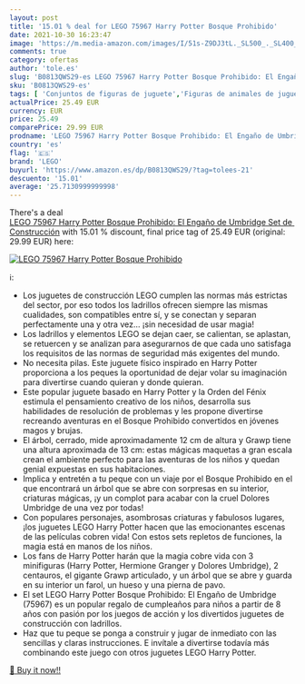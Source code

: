 ```yaml
---
layout: post
title: '15.01 % deal for LEGO 75967 Harry Potter Bosque Prohibido'
date: 2021-10-30 16:23:47
image: 'https://m.media-amazon.com/images/I/51s-Z9DJ3tL._SL500_._SL400_.jpg'
comments: true
category: ofertas
author: 'tole.es'
slug: 'B0813QWS29-es LEGO 75967 Harry Potter Bosque Prohibido: El Engaño de...'
sku: 'B0813QWS29-es'
tags: [ 'Conjuntos de figuras de juguete','Figuras de animales de juguete para niños','Figuras de juguete de construcción','Juegos de construcción para niños','Juguetes','Juguetes y juegos','Muñecos y figuras','lego', ]
actualPrice: 25.49 EUR
currency: EUR
price: 25.49
comparePrice: 29.99 EUR
prodname: 'LEGO 75967 Harry Potter Bosque Prohibido: El Engaño de Umbridge Set de Construcción'
country: 'es'
flag: '🇪🇸'
brand: 'LEGO'
buyurl: 'https://www.amazon.es/dp/B0813QWS29/?tag=tolees-21'
descuento: '15.01'
average: '25.7130999999998'
---
```


There's a deal [LEGO 75967 Harry Potter Bosque Prohibido: El Engaño de Umbridge Set de Construcción](https://www.amazon.es/dp/B0813QWS29/?tag=tolees-21)  with  15.01 % discount, final price tag of  25.49 EUR (original: 29.99 EUR) here:

[![LEGO 75967 Harry Potter Bosque Prohibido](https://m.media-amazon.com/images/I/51s-Z9DJ3tL._SL500_._SL400_.jpg)](https://www.amazon.es/dp/B0813QWS29/?tag=tolees-21)

ℹ️:

- Los juguetes de construcción LEGO cumplen las normas más estrictas del sector, por eso todos los ladrillos ofrecen siempre las mismas cualidades, son compatibles entre sí, y se conectan y separan perfectamente una y otra vez… ¡sin necesidad de usar magia!
- Los ladrillos y elementos LEGO se dejan caer, se calientan, se aplastan, se retuercen y se analizan para asegurarnos de que cada uno satisfaga los requisitos de las normas de seguridad más exigentes del mundo.
- No necesita pilas. Este juguete físico inspirado en Harry Potter proporciona a los peques la oportunidad de dejar volar su imaginación para divertirse cuando quieran y donde quieran.
- Este popular juguete basado en Harry Potter y la Orden del Fénix estimula el pensamiento creativo de los niños, desarrolla sus habilidades de resolución de problemas y les propone divertirse recreando aventuras en el Bosque Prohibido convertidos en jóvenes magos y brujas.
- El árbol, cerrado, mide aproximadamente 12 cm de altura y Grawp tiene una altura aproximada de 13 cm: estas mágicas maquetas a gran escala crean el ambiente perfecto para las aventuras de los niños y quedan genial expuestas en sus habitaciones.
- Implica y entretén a tu peque con un viaje por el Bosque Prohibido en el que encontrará un árbol que se abre con sorpresas en su interior, criaturas mágicas, ¡y un complot para acabar con la cruel Dolores Umbridge de una vez por todas!
- Con populares personajes, asombrosas criaturas y fabulosos lugares, ¡los juguetes LEGO Harry Potter hacen que las emocionantes escenas de las películas cobren vida! Con estos sets repletos de funciones, la magia está en manos de los niños.
- Los fans de Harry Potter harán que la magia cobre vida con 3 minifiguras (Harry Potter, Hermione Granger y Dolores Umbridge), 2 centauros, el gigante Grawp articulado, y un árbol que se abre y guarda en su interior un farol, un hueso y una pierna de pavo.
- El set LEGO Harry Potter Bosque Prohibido: El Engaño de Umbridge (75967) es un popular regalo de cumpleaños para niños a partir de 8 años con pasión por los juegos de acción y los divertidos juguetes de construcción con ladrillos.
- Haz que tu peque se ponga a construir y jugar de inmediato con las sencillas y claras instrucciones. E invítale a divertirse todavía más combinando este juego con otros juguetes LEGO Harry Potter.

[🛒 Buy it now!!](https://www.amazon.es/dp/B0813QWS29/?tag=tolees-21)
